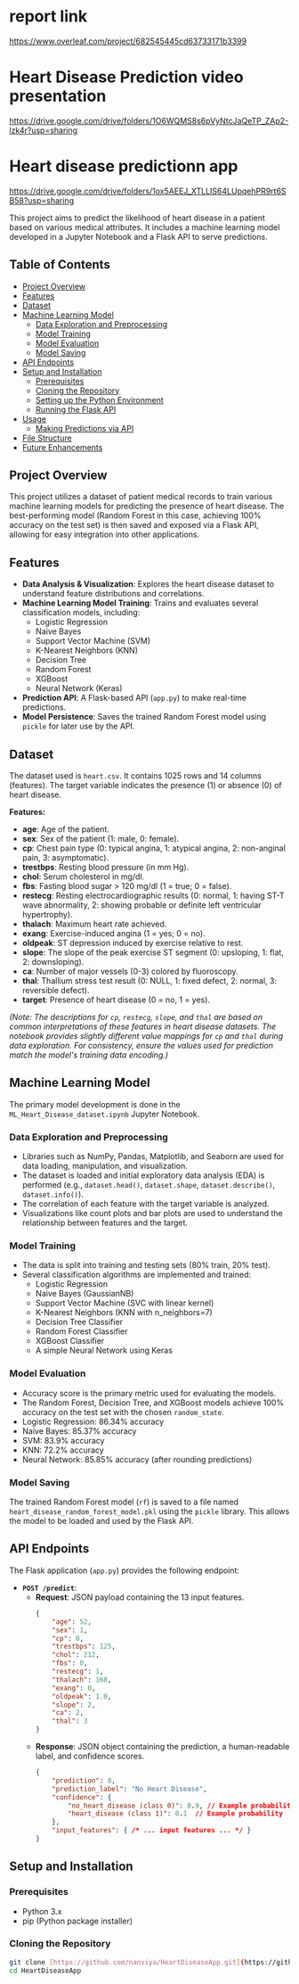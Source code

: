 # report link
https://www.overleaf.com/project/682545445cd63733171b3399

# Heart Disease Prediction video presentation
https://drive.google.com/drive/folders/1O6WQMS8s6pVyNtcJaQeTP_ZAp2-lzk4r?usp=sharing

# Heart disease predictionn app
https://drive.google.com/drive/folders/1ox5AEEJ_XTLLIS64LUpqehPR9rt6SB58?usp=sharing

This project aims to predict the likelihood of heart disease in a patient based on various medical attributes. It includes a machine learning model developed in a Jupyter Notebook and a Flask API to serve predictions.

## Table of Contents

* [Project Overview](#project-overview)
* [Features](#features)
* [Dataset](#dataset)
* [Machine Learning Model](#machine-learning-model)
    * [Data Exploration and Preprocessing](#data-exploration-and-preprocessing)
    * [Model Training](#model-training)
    * [Model Evaluation](#model-evaluation)
    * [Model Saving](#model-saving)
* [API Endpoints](#api-endpoints)
* [Setup and Installation](#setup-and-installation)
    * [Prerequisites](#prerequisites)
    * [Cloning the Repository](#cloning-the-repository)
    * [Setting up the Python Environment](#setting-up-the-python-environment)
    * [Running the Flask API](#running-the-flask-api)
* [Usage](#usage)
    * [Making Predictions via API](#making-predictions-via-api)
* [File Structure](#file-structure)
* [Future Enhancements](#future-enhancements)

## Project Overview

This project utilizes a dataset of patient medical records to train various machine learning models for predicting the presence of heart disease. The best-performing model (Random Forest in this case, achieving 100% accuracy on the test set) is then saved and exposed via a Flask API, allowing for easy integration into other applications.

## Features

* **Data Analysis & Visualization**: Explores the heart disease dataset to understand feature distributions and correlations.
* **Machine Learning Model Training**: Trains and evaluates several classification models, including:
    * Logistic Regression
    * Naive Bayes
    * Support Vector Machine (SVM)
    * K-Nearest Neighbors (KNN)
    * Decision Tree
    * Random Forest
    * XGBoost
    * Neural Network (Keras)
* **Prediction API**: A Flask-based API (`app.py`) to make real-time predictions.
* **Model Persistence**: Saves the trained Random Forest model using `pickle` for later use by the API.

## Dataset

The dataset used is `heart.csv`. It contains 1025 rows and 14 columns (features). The target variable indicates the presence (1) or absence (0) of heart disease.

**Features:**

* **age**: Age of the patient.
* **sex**: Sex of the patient (1: male, 0: female).
* **cp**: Chest pain type (0: typical angina, 1: atypical angina, 2: non-anginal pain, 3: asymptomatic).
* **trestbps**: Resting blood pressure (in mm Hg).
* **chol**: Serum cholesterol in mg/dl.
* **fbs**: Fasting blood sugar > 120 mg/dl (1 = true; 0 = false).
* **restecg**: Resting electrocardiographic results (0: normal, 1: having ST-T wave abnormality, 2: showing probable or definite left ventricular hypertrophy).
* **thalach**: Maximum heart rate achieved.
* **exang**: Exercise-induced angina (1 = yes; 0 = no).
* **oldpeak**: ST depression induced by exercise relative to rest.
* **slope**: The slope of the peak exercise ST segment (0: upsloping, 1: flat, 2: downsloping).
* **ca**: Number of major vessels (0-3) colored by fluoroscopy.
* **thal**: Thallium stress test result (0: NULL, 1: fixed defect, 2: normal, 3: reversible defect).
* **target**: Presence of heart disease (0 = no, 1 = yes).

*(Note: The descriptions for `cp`, `restecg`, `slope`, and `thal` are based on common interpretations of these features in heart disease datasets. The notebook provides slightly different value mappings for `cp` and `thal` during data exploration. For consistency, ensure the values used for prediction match the model's training data encoding.)*

## Machine Learning Model

The primary model development is done in the `ML_Heart_Disease_dataset.ipynb` Jupyter Notebook.

### Data Exploration and Preprocessing

* Libraries such as NumPy, Pandas, Matplotlib, and Seaborn are used for data loading, manipulation, and visualization.
* The dataset is loaded and initial exploratory data analysis (EDA) is performed (e.g., `dataset.head()`, `dataset.shape`, `dataset.describe()`, `dataset.info()`).
* The correlation of each feature with the target variable is analyzed.
* Visualizations like count plots and bar plots are used to understand the relationship between features and the target.

### Model Training

* The data is split into training and testing sets (80% train, 20% test).
* Several classification algorithms are implemented and trained:
    * Logistic Regression
    * Naive Bayes (GaussianNB)
    * Support Vector Machine (SVC with linear kernel)
    * K-Nearest Neighbors (KNN with n\_neighbors=7)
    * Decision Tree Classifier
    * Random Forest Classifier
    * XGBoost Classifier
    * A simple Neural Network using Keras

### Model Evaluation

* Accuracy score is the primary metric used for evaluating the models.
* The Random Forest, Decision Tree, and XGBoost models achieve 100% accuracy on the test set with the chosen `random_state`.
* Logistic Regression: 86.34% accuracy
* Naive Bayes: 85.37% accuracy
* SVM: 83.9% accuracy
* KNN: 72.2% accuracy
* Neural Network: 85.85% accuracy (after rounding predictions)

### Model Saving

The trained Random Forest model (`rf`) is saved to a file named `heart_disease_random_forest_model.pkl` using the `pickle` library. This allows the model to be loaded and used by the Flask API.

## API Endpoints

The Flask application (`app.py`) provides the following endpoint:

* **`POST /predict`**:
    * **Request**: JSON payload containing the 13 input features.
        ```json
        {
            "age": 52,
            "sex": 1,
            "cp": 0,
            "trestbps": 125,
            "chol": 212,
            "fbs": 0,
            "restecg": 1,
            "thalach": 168,
            "exang": 0,
            "oldpeak": 1.0,
            "slope": 2,
            "ca": 2,
            "thal": 3
        }
        ```
    * **Response**: JSON object containing the prediction, a human-readable label, and confidence scores.
        ```json
        {
            "prediction": 0,
            "prediction_label": "No Heart Disease",
            "confidence": {
                "no_heart_disease (class 0)": 0.9, // Example probability
                "heart_disease (class 1)": 0.1  // Example probability
            },
            "input_features": { /* ... input features ... */ }
        }
        ```

## Setup and Installation

### Prerequisites

* Python 3.x
* pip (Python package installer)

### Cloning the Repository

```bash
git clone [https://github.com/nanviya/HeartDiseaseApp.git](https://github.com/nanviya/HeartDiseaseApp.git)
cd HeartDiseaseApp
